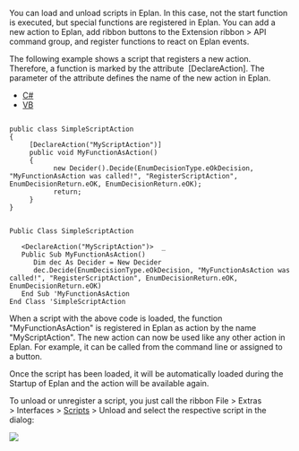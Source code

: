 You can load and unload scripts in Eplan. In this case, not the start function is executed, but special functions are registered in Eplan. You can add a new action to Eplan, add ribbon buttons to the Extension ribbon > API command group, and register functions to react on Eplan events.

The following example shows a script that registers a new action. Therefore, a function is marked by the attribute  [DeclareAction]. The parameter of the attribute defines the name of the new action in Eplan.

* [C#](#i-tab-content-CS)
* [VB](#i-tab-content-VB)

```

public class SimpleScriptAction
{
     [DeclareAction("MyScriptAction")]
     public void MyFunctionAsAction()
     {
           new Decider().Decide(EnumDecisionType.eOkDecision, "MyFunctionAsAction was called!", "RegisterScriptAction", EnumDecisionReturn.eOK, EnumDecisionReturn.eOK);
           return;
     }
}
```

```

Public Class SimpleScriptAction

   <DeclareAction("MyScriptAction")>  _
   Public Sub MyFunctionAsAction()
      Dim dec As Decider = New Decider
      dec.Decide(EnumDecisionType.eOkDecision, "MyFunctionAsAction was called!", "RegisterScriptAction", EnumDecisionReturn.eOK, EnumDecisionReturn.eOK)
   End Sub 'MyFunctionAsAction
End Class 'SimpleScriptAction
```

When a script with the above code is loaded, the function "MyFunctionAsAction" is registered in Eplan as action by the name "MyScriptAction". The new action can now be used like any other action in Eplan. For example, it can be called from the command line or assigned to a button.

Once the script has been loaded, it will be automatically loaded during the Startup of Eplan and the action will be available again.

To unload or unregister a script, you just call the ribbon File > Extras > Interfaces > [Scripts](Scripts.html) > Unload and select the respective script in the dialog:

![](images/UnloadScript.png)